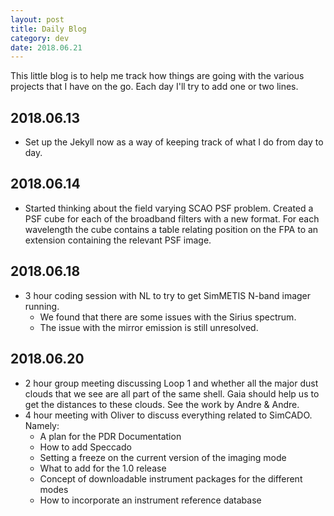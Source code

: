 ```yaml
---
layout: post
title: Daily Blog
category: dev
date: 2018.06.21
---
```


This little blog is to help me track how things are going with the various
projects that I have on the go. Each day I'll try to add one or two lines.

2018.06.13
---
* Set up the Jekyll now as a way of keeping track of what I do from day to day.

2018.06.14
---
* Started thinking about the field varying SCAO PSF problem. Created a PSF cube 
for each of the broadband filters with a new format. For each wavelength the 
cube contains a table relating position on the FPA to an extension containing 
the relevant PSF image.

2018.06.18
---
* 3 hour coding session with NL to try to get SimMETIS N-band imager running.
    * We found that there are some issues with the Sirius spectrum.
    * The issue with the mirror emission is still unresolved.

2018.06.20
---
* 2 hour group meeting discussing Loop 1 and whether all the major dust clouds
that we see are all part of the same shell. Gaia should help us to get the 
distances to these clouds. See the work by Andre & Andre.
* 4 hour meeting with Oliver to discuss everything related to SimCADO. Namely:
    * A plan for the PDR Documentation
    * How to add Speccado
    * Setting a freeze on the current version of the imaging mode
    * What to add for the 1.0 release
    * Concept of downloadable instrument packages for the different modes
    * How to incorporate an instrument reference database
    
    
    
    
    
    
